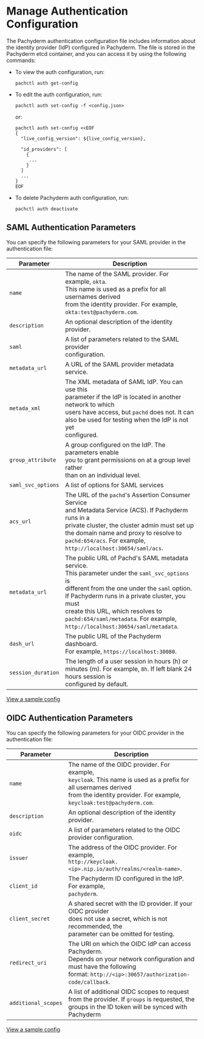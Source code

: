 # Manage Authentication Configuration

The Pachyderm authentication configuration file includes 
information about the identity provider (IdP) configured in Pachyderm.
The file is stored in the Pachyderm etcd container, and you
can access it by using the following commands:

* To view the auth configuration, run:

  ```shell
  pachctl auth get-config
  ```

* To edit the auth configuration, run:

  ```shell
  pachctl auth set-config -f <config.json>
  ```

  or:

  ```shell
  pachctl auth set-config <<EOF
  {
    "live_config_version": ${live_config_version},

    "id_providers": [
      {
       ...
      }
    ]
    ...
  }
  EOF
  ```

* To delete Pachyderm auth configuration, run:

  ```shell
  pachctl auth deactivate
  ```

## SAML Authentication Parameters

You can specify the following parameters for your SAML provider in the
authentication file:

| Parameter        | Description                          |
| ---------------- | ------------------------------------ |
| `name`           | The name of the SAML provider. For example, `okta`. <br> This name is used as a prefix for all usernames derived <br> from the identity  provider. For example, <br> `okta:test@pachyderm.com`. |
| `description`    | An optional description of the identity provider. |
| `saml`           | A list of parameters related to the SAML provider <br> configuration. |
| `metadata_url`   | A URL of the SAML provider metadata service. |
| `metada_xml`     | The XML metadata of SAML IdP. You can use this <br> parameter if the IdP is located in another network to which <br> users have access, but `pachd` does not. It can <br> also be used for testing when the IdP is not yet <br> configured. |
| `group_attribute` | A group configured on the IdP. The parameters enable <br> you to grant permissions on at a group level rather <br> than on an individual level. |
| `saml_svc_options` | A list of options for SAML services |
| `acs_url`          | The URL of the `pachd`'s Assertion Consumer Service <br> and Metadata Service (ACS). If Pachyderm runs in a <br> private cluster, the cluster admin must set up <br> the domain name and proxy to resolve to <br> `pachd:654/acs`. For example, <br> `http://localhost:30654/saml/acs`. |
| `metadata_url`    | The public URL of Pachd's SAML metadata service. <br> This parameter under the `saml_svc_options` is <br> different from the one under the `saml` option. <br> If Pachyderm runs in a private cluster, you must <br> create this URL, which resolves to <br> `pachd:654/saml/metadata`. For example, <br>`http://localhost:30654/saml/metadata`. |
| `dash_url`         | The public URL of the Pachyderm dashboard. <br> For example, `https://localhost:30080`. |
| `session_duration` | The length of a user session in hours (h) or <br> minutes (m). For example, `8h`. If left blank 24 hours session is <br> configured by default. |

[View a sample config](../saml/index/#write-pachyderm-config)

## OIDC Authentication Parameters

 You can specify the following parameters for your OIDC provider in the
 authentication file:

 | Parameter        | Description                          |
 | ---------------- | ------------------------------------ |
 | `name`           | The name of the OIDC provider. For example, <br> `keycloak`. This name is used as a prefix for all usernames derived <br> from the identity provider. For example, <br> `keycloak:test@pachyderm.com`. |
 | `description`    | An optional description of the identity provider. |
 | `oidc`           | A list of parameters related to the OIDC provider configuration. |
 | `issuer`         | The address of the OIDC provider. For example, <br> `http://keycloak.<ip>.nip.io/auth/realms/<realm-name>`. | 
 | `client_id`      | The Pachyderm ID configured in the IdP. For example, <br> `pachyderm`.
 | `client_secret`  | A shared secret with the ID provider. If your OIDC provider <br> does not use a secret, which is not recommended, the <br> parameter can be omitted for testing. |
 | `redirect_uri`   | The URI on which the OIDC IdP can access Pachyderm. <br> Depends on your network configuration and must have the following <br> format: `http://<ip>:30657/authorization-code/callback`. |
 | `additional_scopes`| A list of additional OIDC scopes to request from the provider. If `groups` is requested, the groups in the ID token will be synced with Pachyderm |


[View a sample config](../oidc/configure-keycloak/#configure-keycloak)

